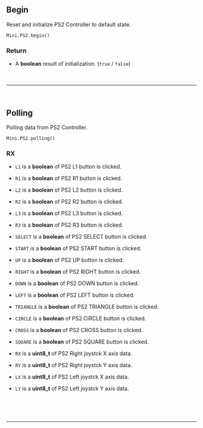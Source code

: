 ## Begin

Reset and initialize PS2 Controller to default state.

```Arduino
Mini.PS2.begin()
```
### Return

- A **boolean** result of initialization. (`true` / `false`)
<br /><br /><br />
***
<br />

## Polling

Polling data from PS2 Controller.

```Arduino
Mini.PS2.polling()
```
### RX

- `L1` is a **boolean** of PS2 L1 button is clicked.
- `R1` is a **boolean** of PS2 R1 button is clicked.
- `L2` is a **boolean** of PS2 L2 button is clicked.
- `R2` is a **boolean** of PS2 R2 button is clicked.
- `L3` is a **boolean** of PS2 L3 button is clicked.
- `R3` is a **boolean** of PS2 R3 button is clicked.

- `SELECT` is a **boolean** of PS2 SELECT button is clicked.
- `START` is a **boolean** of PS2 START button is clicked.

- `UP` is a **boolean** of PS2 UP button is clicked.
- `RIGHT` is a **boolean** of PS2 RIGHT button is clicked.
- `DOWN` is a **boolean** of PS2 DOWN button is clicked.
- `LEFT` is a **boolean** of PS2 LEFT button is clicked.

- `TRIANGLE` is a **boolean** of PS2 TRIANGLE button is clicked.
- `CIRCLE` is a **boolean** of PS2 CIRCLE button is clicked.
- `CROSS` is a **boolean** of PS2 CROSS button is clicked.
- `SQUARE` is a **boolean** of PS2 SQUARE button is clicked.

- `RX` is a **uint8_t** of PS2 Right joystck X axis data.
- `RY` is a **uint8_t** of PS2 Right joystck Y axis data.
- `LX` is a **uint8_t** of PS2 Left joystck X axis data.
- `LY` is a **uint8_t** of PS2 Left joystck Y axis data.

<br /><br /><br />
***
<br />
